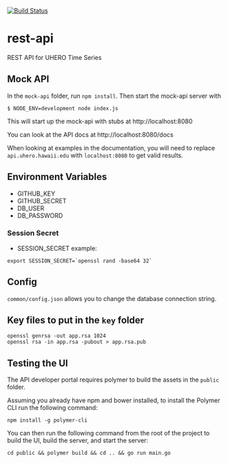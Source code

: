 [![Build Status](https://travis-ci.org/UHERO/rest-api.svg?branch=master)](https://travis-ci.org/UHERO/rest-api)
# rest-api
REST API for UHERO Time Series

## Mock API

In the `mock-api` folder, run `npm install`. Then start the mock-api server with

```
$ NODE_ENV=development node index.js
```

This will start up the mock-api with stubs at http://localhost:8080

You can look at the API docs at http://localhost:8080/docs

When looking at examples in the documentation, you will need to replace `api.uhero.hawaii.edu` with `localhost:8080` to get valid results.


## Environment Variables

* GITHUB_KEY
* GITHUB_SECRET
* DB_USER
* DB_PASSWORD

### Session Secret
* SESSION_SECRET example:
```
export SESSION_SECRET=`openssl rand -base64 32`
```

## Config
`common/config.json` allows you to change the database connection string.

## Key files to put in the `key` folder
```
openssl genrsa -out app.rsa 1024
openssl rsa -in app.rsa -pubout > app.rsa.pub
```

## Testing the UI

The API developer portal requires polymer to build the assets in the `public` folder.

Assuming you already have npm and bower installed, to install the Polymer CLI run the following command:
```
npm install -g polymer-cli
```

You can then run the following command from the root of the project to build the UI, build the server, and start the server:
```
cd public && polymer build && cd .. && go run main.go
```
